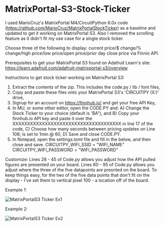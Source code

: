 # MatrixPortal-S3-Stock-Ticker

I used MarioCruz's MatrixPortal M4/CircuitPython 6.0x code (https://github.com/MarioCruz/MatrixPortalStockTicker) as a baseline and updated to get it working on MatrixPortal S3. Also I removed the scrolling feature as it didn't fit my use case for a single stock ticker. 

Choose three of the following to display: current price/$ change/% change/high price/low price/open price/prior day close price via Finnio API. 

Prerequisites to get your MatrixPortal S3 found on Adafruit Learn's site: https://learn.adafruit.com/adafruit-matrixportal-s3/overview

Instructions to get stock ticker working on MatrixPortal S3:

1) Extract the contents of the zip. This includes the code.py / lib / font files,
2) Copy and paste these files onto your MatrixPortal S3's 'CIRCUITPY (X:)' drive,
3) Signup for an account on https://finnhub.io/ and get your free API Key,
4) In MU, or some other editor, open the CODE.PY and:
   A) Change the Stock Ticker to your choice (default is 'BA"), and
   B) Copy your finnhub.io API key and paste it over the XXXXXXXXXXXXXXXXXXXXXXXXXXXXXXXXXXXXX in line 17 of the code,
   C) Choose how many seconds between pricing updates on Line 108; is set to 1min @ 60,
   D) Save and close CODE.PY.
6) In Notepad, open the settings.toml file and fill in the below, and then close and save.
   CIRCUITPY_WIFI_SSID = "WIFI_NAME"
   CIRCUITPY_WIFI_PASSWORD = "WIFI_PASSWORD"

Customize:
Lines 28 - 45 of Code.py allows you adjust how the API pulled figures are presented on your board.
Lines 60 - 95 of Code.py allows you adjust where the three of the five datapoints are presnted on the board. To keep things easy, for the two of the five data points that don't fit on the display - I've set them to vertical pixel 100 - a location off of the board.
  

Example 1:

![MatrixPortalS3 Ticker Ex1](https://github.com/user-attachments/assets/fea9fcbf-823d-41c3-b4c4-6420c2a6bb0e)

Example 2:

![MatrixPortalS3 Ticker Ex2](https://github.com/user-attachments/assets/aeb2fe75-f86b-4d49-84c1-8944ecde4b31)


